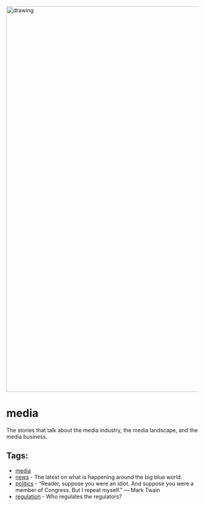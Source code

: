 <img src="https://hackernoon.com/banner-image.png" alt="drawing" width="1012"/>

# media

 The stories that talk about the media industry, the media landscape, and the media business.

## Tags:

* [media](./media.md)
* [news](./news.md) - The latest on what is happening around the big blue world. 
* [politics](./politics.md) - “Reader, suppose you were an idiot. And suppose you were a member of Congress. But I repeat myself.”
― Mark Twain
* [regulation](./regulation.md) - Who regulates the regulators? 
